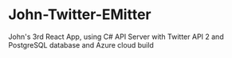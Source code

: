 # John-Twitter-EMitter
John's 3rd React App, using C# API Server with Twitter API 2 and PostgreSQL database and Azure cloud build
